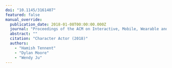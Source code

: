 ```yaml
---
doi: "10.1145/3161407"
featured: false
manual_override:
  publication_date: 2018-01-08T00:00:00.000Z
  journal: "Proceedings of the ACM on Interactive, Mobile, Wearable and Ubiquitous Technologies"
  abstract: ""
  citation: "Character Actor (2018)"
  authors:
    - "Hamish Tennent"
    - "Dylan Moore"
    - "Wendy Ju"
---
```


<!-- You can add additional content about this publication here if needed -->
